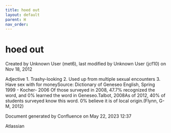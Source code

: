 ```yaml
---
title: hoed out
layout: default
parent: H
nav_order:
---
```


# hoed out

Created by  Unknown User (met6), last modified by  Unknown User (jcf10) on Nov 18, 2012

Adjective 1. Trashy-looking 2. Used up from multiple sexual encounters 3. Have sex with for moneySource: Dictionary of Geneseo English, Spring 1999 - Kocher- 2006 Of those surveyed in 2008, 47.7% recognized the word, and 0% learned the word in Geneseo.Talbot, 2008As of 2012, 40% of students surveyed know this word. 0% believe it is of local origin.(Flynn, G-M, 2012)

Document generated by Confluence on May 22, 2023 12:37

Atlassian
